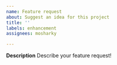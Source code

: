 ```yaml
---
name: Feature request
about: Suggest an idea for this project
title: ''
labels: enhancement
assignees: mosharky

---
```

**Description**
Describe your feature request!
